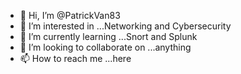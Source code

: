 - 👋 Hi, I’m @PatrickVan83
- 👀 I’m interested in ...Networking and Cybersecurity
- 🌱 I’m currently learning ...Snort and Splunk
- 💞️ I’m looking to collaborate on ...anything
- 📫 How to reach me ...here


<!---
PatrickVan83/PatrickVan83 is a ✨ special ✨ repository because its `README.md` (this file) appears on your GitHub profile.
You can click the Preview link to take a look at your changes.
--->

